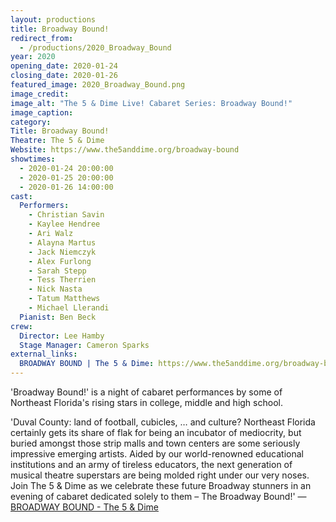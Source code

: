 ```yaml
---
layout: productions
title: Broadway Bound!
redirect_from:
  - /productions/2020_Broadway_Bound
year: 2020
opening_date: 2020-01-24
closing_date: 2020-01-26
featured_image: 2020_Broadway_Bound.png
image_credit: 
image_alt: "The 5 & Dime Live! Cabaret Series: Broadway Bound!"
image_caption: 
category: 
Title: Broadway Bound!
Theatre: The 5 & Dime
Website: https://www.the5anddime.org/broadway-bound
showtimes: 
  - 2020-01-24 20:00:00
  - 2020-01-25 20:00:00
  - 2020-01-26 14:00:00
cast:
  Performers: 
    - Christian Savin
    - Kaylee Hendree
    - Ari Walz
    - Alayna Martus
    - Jack Niemczyk
    - Alex Furlong
    - Sarah Stepp
    - Tess Therrien
    - Nick Nasta
    - Tatum Matthews
    - Michael Llerandi
  Pianist: Ben Beck
crew:
  Director: Lee Hamby
  Stage Manager: Cameron Sparks
external_links:
  BROADWAY BOUND | The 5 & Dime: https://www.the5anddime.org/broadway-bound
---
```

'Broadway Bound!' is a night of cabaret performances by some of Northeast Florida's rising stars in college, middle and high school.

'Duval County: land of football, cubicles, … and culture? Northeast Florida certainly gets its share of flak for being an incubator of mediocrity, but buried amongst those strip malls and town centers are some seriously impressive emerging artists. Aided by our world-renowned educational institutions and an army of tireless educators, the next generation of musical theatre superstars are being molded right under our very noses. Join The 5 & Dime as we celebrate these future Broadway stunners in an evening of cabaret dedicated solely to them – The Broadway Bound!' — [BROADWAY BOUND - The 5 & Dime](https://www.the5anddime.org/broadway-bound)
